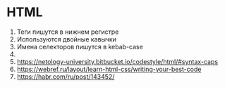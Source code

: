 # HTML

1. Теги пишутся в нижнем регистре
2. Используются двойные кавычки
3. Имена селекторов пишутся в kebab-case
4.
5. https://netology-university.bitbucket.io/codestyle/html/#syntax-caps
6. https://webref.ru/layout/learn-html-css/writing-your-best-code
7. https://habr.com/ru/post/143452/
